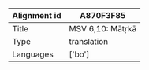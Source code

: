 |Alignment id | A870F3F85
| --- | --- 
|Title | MSV 6,10: Mātṛkā 
|Type | translation
|Languages | ['bo']